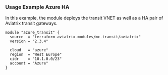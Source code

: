 ### Usage Example Azure HA

In this example, the module deploys the transit VNET as well as a HA pair of Aviatrix transit gateways.

```hcl
module "azure_transit" {
  source  = "terraform-aviatrix-modules/mc-transit/aviatrix"
  version = "2.3.4"

  cloud   = "azure"
  region  = "West Europe"
  cidr    = "10.1.0.0/23"
  account = "Azure"
}
```
